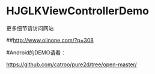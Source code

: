 # HJGLKViewControllerDemo

更多细节请访问网站

##http://www.olinone.com/?p=308


#Android的DEMO请看：

https://github.com/catroo/pure2d/tree/open-master/
